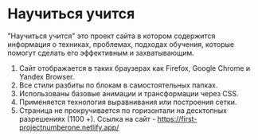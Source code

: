 # Научиться учится 

"Научиться учится" это проект сайта в котором содержится информация о техниках, проблемах, подходах обучения, которые помогут сделать его эффективным и захватывающим.

1) Сайт отображается в таких браузерах как Firefox, Google Chrome и Yandex Browser.
2) Все стили разбиты по блокам в самостоятельных папках.
3) Использованы базовые анимации и трансформации через СSS.
4) Применяется технология выравнивания или построения сетки.
5) Страница не прокручивается по горизонтали на десктопных разрешениях (1100 +). Ссылка на сайт - https://first-projectnumberone.netlify.app/
